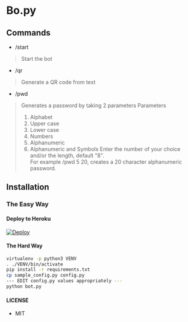 # Bo.py

## Commands
- /start

> Start the bot

- /qr

> Generate a QR code from text

- /pwd

> Generates a password by taking 2 parameters
> Parameters
> 1. Alphabet
> 2. Upper case
> 3. Lower case
> 4. Numbers
> 5. Alphanumeric
> 6. Alphanumeric and Symbols
> Enter the number of your choice and/or the length, default "8".  
> For example /pwd 5 20, creates a 20 character alphanumeric password.
> 

## Installation

### The Easy Way

#### Deploy to Heroku
[![Deploy](https://www.herokucdn.com/deploy/button.svg)](https://heroku.com/deploy?template=https://github.com/TaprisSugarbell/Bo.py)

#### The Hard Way

```sh
virtualenv -p python3 VENV
. ./VENV/bin/activate
pip install -r requirements.txt
cp sample_config.py config.py
--- EDIT config.py values appropriately ---
python bot.py
```

#### LICENSE
- MIT



